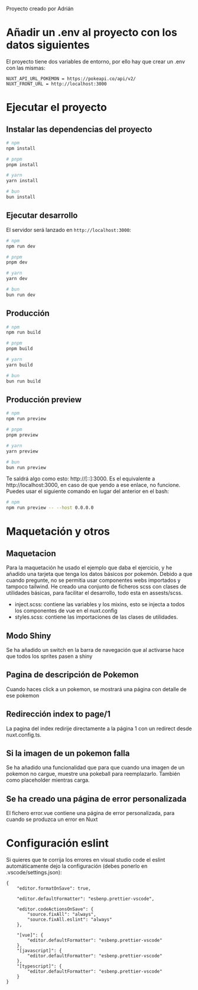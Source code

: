 Proyecto creado por Adrián

# Añadir un .env al proyecto con los datos siguientes

El proyecto tiene dos variables de entorno, por ello hay que crear un .env con las mismas:

```
NUXT_API_URL_POKEMON = https://pokeapi.co/api/v2/
NUXT_FRONT_URL = http://localhost:3000
```

# Ejecutar el proyecto

## Instalar las dependencias del proyecto

```bash
# npm
npm install

# pnpm
pnpm install

# yarn
yarn install

# bun
bun install
```

## Ejecutar desarrollo

El servidor será lanzado en `http://localhost:3000`:

```bash
# npm
npm run dev

# pnpm
pnpm dev

# yarn
yarn dev

# bun
bun run dev
```

## Producción

```bash
# npm
npm run build

# pnpm
pnpm build

# yarn
yarn build

# bun
bun run build
```

## Producción preview

```bash
# npm
npm run preview

# pnpm
pnpm preview

# yarn
yarn preview

# bun
bun run preview
```

Te saldrá algo como esto: http://[::]:3000. Es el equivalente a http://localhost:3000, en caso de que yendo a ese enlace, no funcione. Puedes usar el siguiente comando en lugar del anterior en el bash:

```bash
# npm
npm run preview -- --host 0.0.0.0
```

# Maquetación y otros

## Maquetacion

Para la maquetación he usado el ejemplo que daba el ejercicio, y he añadido una tarjeta que tenga los datos básicos por pokemón. Debido a que cuando pregunte, no se permitia usar componentes webs importados y tampoco tailwind. He creado una conjunto de ficheros scss con clases de utilidades básicas, para facilitar el desarrollo, todo esta en assests/scss.

- inject.scss: contiene las variables y los mixins, esto se injecta a todos los componentes de vue en el nuxt.config
- styles.scss: contiene las importaciones de las clases de utilidades.

## Modo Shiny

Se ha añadido un switch en la barra de navegación que al activarse hace que todos los sprites pasen a shiny

## Pagina de descripción de Pokemon

Cuando haces click a un pokemon, se mostrará una página con detalle de ese pokemon

## Redirección index to page/1

La pagina del index redirije directamente a la página 1 con un redirect desde nuxt.config.ts.

## Si la imagen de un pokemon falla

Se ha añadido una funcionalidad que para que cuando una imagen de un pokemon no cargue, muestre una pokeball para reemplazarlo. También como placeholder mientras carga.

## Se ha creado una página de error personalizada

El fichero error.vue contiene una página de error personalizada, para cuando se produzca un error en Nuxt

# Configuración eslint

Si quieres que te corrija los errores en visual studio code el eslint automáticamente dejo la configuración (debes ponerlo en .vscode/settings.json):

```
{
    "editor.formatOnSave": true,

    "editor.defaultFormatter": "esbenp.prettier-vscode",

    "editor.codeActionsOnSave": {
        "source.fixAll": "always",
        "source.fixAll.eslint": "always"
    },

    "[vue]": {
        "editor.defaultFormatter": "esbenp.prettier-vscode"
    },
    "[javascript]": {
        "editor.defaultFormatter": "esbenp.prettier-vscode"
    },
    "[typescript]": {
        "editor.defaultFormatter": "esbenp.prettier-vscode"
    }
}
```
